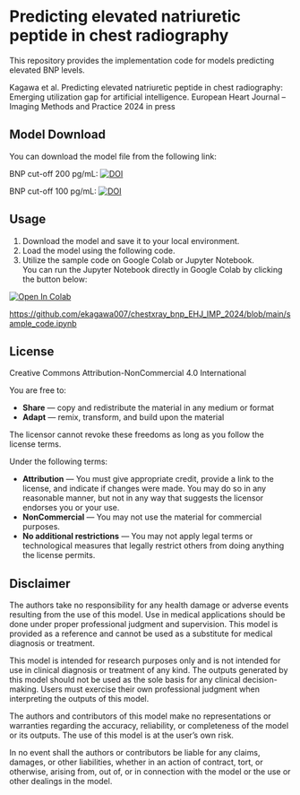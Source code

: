 # Predicting elevated natriuretic peptide in chest radiography

This repository provides the implementation code for models predicting elevated BNP levels.

Kagawa et al. Predicting elevated natriuretic peptide in chest radiography: Emerging utilization gap for artificial intelligence. European Heart Journal – Imaging Methods and Practice 2024 in press

## Model Download
You can download the model file from the following link:

BNP cut-off 200 pg/mL: [![DOI](https://zenodo.org/badge/DOI/10.5281/zenodo.12150323.svg)](https://doi.org/10.5281/zenodo.12150323)

BNP cut-off 100 pg/mL: [![DOI](https://zenodo.org/badge/DOI/10.5281/zenodo.12145781.svg)](https://doi.org/10.5281/zenodo.12145781)


## Usage

1. Download the model and save it to your local environment.
2. Load the model using the following code.
3. Utilize the sample code on Google Colab or Jupyter Notebook.<br>
You can run the Jupyter Notebook directly in Google Colab by clicking the button below:

[![Open In Colab](https://colab.research.google.com/assets/colab-badge.svg)](https://github.com/ekagawa007/chestxray_bnp_EHJ_IMP_2024/blob/main/sample_code.ipynb)

https://github.com/ekagawa007/chestxray_bnp_EHJ_IMP_2024/blob/main/sample_code.ipynb

## License

Creative Commons Attribution-NonCommercial 4.0 International

You are free to:

- **Share** — copy and redistribute the material in any medium or format
- **Adapt** — remix, transform, and build upon the material

The licensor cannot revoke these freedoms as long as you follow the license terms.

Under the following terms:

- **Attribution** — You must give appropriate credit, provide a link to the license, and indicate if changes were made. You may do so in any reasonable manner, but not in any way that suggests the licensor endorses you or your use.
- **NonCommercial** — You may not use the material for commercial purposes.
- **No additional restrictions** — You may not apply legal terms or technological measures that legally restrict others from doing anything the license permits.

## Disclaimer

The authors take no responsibility for any health damage or adverse events resulting from the use of this model. Use in medical applications should be done under proper professional judgment and supervision. This model is provided as a reference and cannot be used as a substitute for medical diagnosis or treatment.

This model is intended for research purposes only and is not intended for use in clinical diagnosis or treatment of any kind. The outputs generated by this model should not be used as the sole basis for any clinical decision-making. Users must exercise their own professional judgment when interpreting the outputs of this model.

The authors and contributors of this model make no representations or warranties regarding the accuracy, reliability, or completeness of the model or its outputs. The use of this model is at the user’s own risk.

In no event shall the authors or contributors be liable for any claims, damages, or other liabilities, whether in an action of contract, tort, or otherwise, arising from, out of, or in connection with the model or the use or other dealings in the model.
